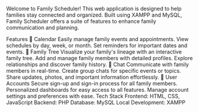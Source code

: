 Welcome to Family Scheduler! This web application is designed to help families stay connected and organized. Built using XAMPP and MySQL, Family Scheduler offers a suite of features to enhance family communication and planning.

Features
📅 Calendar
Easily manage family events and appointments.
View schedules by day, week, or month.
Set reminders for important dates and events.
🌳 Family Tree
Visualize your family's lineage with an interactive family tree.
Add and manage family members with detailed profiles.
Explore relationships and discover family history.
💬 Chat
Communicate with family members in real-time.
Create group chats for specific events or topics.
Share updates, photos, and important information effortlessly.
🔑 User Accounts
Secure sign-up and sign-in process for all family members.
Personalized dashboards for easy access to all features.
Manage account settings and preferences with ease.
Tech Stack
Frontend: HTML, CSS, JavaScript
Backend: PHP
Database: MySQL
Local Development: XAMPP

